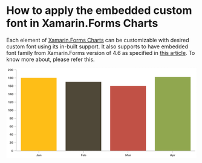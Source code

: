 # How to apply the embedded custom font in Xamarin.Forms Charts

Each element of [Xamarin.Forms Charts](https://www.syncfusion.com/xamarin-ui-controls/xamarin-charts) can be customizable with desired custom font using its in-built support.  It also supports to have embedded font family from Xamarin.Forms version of 4.6 as specified in [this article](https://devblogs.microsoft.com/xamarin/embedded-fonts-xamarin-forms/). To know more about, please refer this.

![](https://github.com/SyncfusionExamples/How-to-apply-the-embedded-custom-font-in-Xamarin.Forms-Charts/blob/main/Applied-Embedded-Font-on-Axis-Labels.png)

